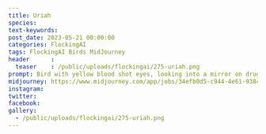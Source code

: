 ```yaml
---
title: Uriah
species: 
text-keywords: 
post_date: 2023-05-21 00:00:00
categories: FlockingAI
tags: FlockingAI Birds MidJourney 
header      :
  teaser    : /public/uploads/flockingai/275-uriah.png
prompt: Bird with yellow blood shot eyes, looking into a mirror on drugs, scared, fear and loathing, gonzo, manga,
midjourney: https://www.midjourney.com/app/jobs/34efb0d5-c944-4e61-9384-e0ecd3c1a968
instagram: 
twitter: 
facebook: 
gallery: 
  - /public/uploads/flockingai/275-uriah.png
---
```


